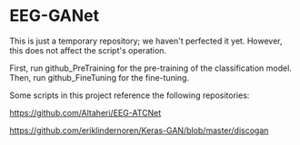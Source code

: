# EEG-GANet
This is just a temporary repository; we haven't perfected it yet. However, this does not affect the script's operation. 


First, run github_PreTraining for the pre-training of the classification model. Then, run github_FineTuning for the fine-tuning.


Some scripts in this project reference the following repositories: 

https://github.com/Altaheri/EEG-ATCNet 

https://github.com/eriklindernoren/Keras-GAN/blob/master/discogan
